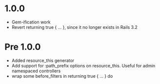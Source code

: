 # 1.0.0

* Gem-ification work
* Revert returning true { ... }, since it no longer exists in Rails 3.2

# Pre 1.0.0

* Added resource_this generator
* Add support for :path_prefix options on resource_this. Useful for admin namespaced controllers
* wrap some before_filters in returning true { ... } do
